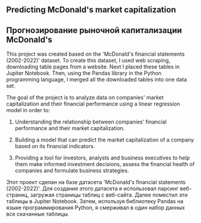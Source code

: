 ## Predicting McDonald's market capitalization

## Прогнозирование рыночной капитализации McDonald's

This project was created based on the 'McDonald's financial statements (2002-2022)' dataset. To create this dataset, I used web scraping, downloading table pages from a website. Next I placed these tables in Jupiter Notebook. Then, using the Pandas library in the Python programming language, I merged all the downloaded tables into one data set.

The goal of the project is to analyze data on companies' market capitalization and their financial performance using a linear regression model in order to:

1. Understanding the relationship between companies' financial performance and their market capitalization.

2. Building a model that can predict the market capitalization of a company based on its financial indicators.

3. Providing a tool for investors, analysts and business executives to help them make informed investment decisions, assess the financial health of companies and formulate business strategies.

Этот проект сделан на базе датасета 'McDonald's financial statements (2002-2022)'. Для создания этого датасета я использовал парсинг веб-страниц, загружая страницы таблиц с веб-сайта. Далее поместил эти таблицы в Jupiter Notebook. Затем, используя библиотеку Pandas на языке программирования Python, я смерживал в один набор данных все скачанные таблицы.



